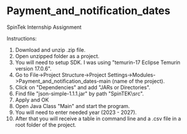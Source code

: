 # Payment_and_notification_dates
SpinTek Internship Assignment

Instructions:
1. Download and unzip .zip file.
2. Open unzipped folder as a project.
3. You will need to setup SDK. I was using "temurin-17 Eclipse Temurin version 17.0.6".
3. Go to File->Project Structure->Project Settings->Modules->Payment_and_notification_dates-main (name of the project).
5. Click on "Dependencies" and add "JARs or Directories".
6. Find file "json-simple-1.1.1.jar" by path "SpinTEK\src".
7. Apply and OK
8. Open Java Class "Main" and start the program.
9. You will need to enter needed year (2023 - 2027).
10. After that you will receive a table in command line and a .csv file in a root folder of the project.
